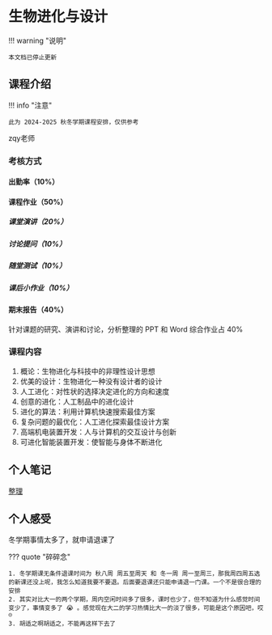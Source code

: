 # 生物进化与设计

!!! warning "说明"

    本文档已停止更新

## 课程介绍

!!! info "注意"

    此为 2024-2025 秋冬学期课程安排，仅供参考

zqy老师

### 考核方式

#### 出勤率（10%）

#### 课程作业（50%）

##### 课堂演讲（20%）

##### 讨论提问（10%）

##### 随堂测试（10%）

##### 课后小作业（10%）

#### 期末报告（40%）

针对课题的研究、演讲和讨论，分析整理的 PPT 和 Word 综合作业占 40%

### 课程内容

1. 概论：生物进化与科技中的非理性设计思想
2. 优美的设计：生物进化一种没有设计者的设计
3. 人工进化：对性状的选择决定进化的方向和速度
4. 创意的进化：人工制品中的进化设计
5. 进化的算法：利用计算机快速搜索最佳方案
6. 复杂问题的最优化：人工进化探索最佳设计方案
7. 高端机电装置开发：人与计算机的交互设计与创新
8. 可进化智能装置开发：使智能与身体不断进化

## 个人笔记

[整理](./doc.md)

## 个人感受

冬学期事情太多了，就申请退课了

??? quote "碎碎念"

    1. 冬学期课无条件退课时间为 秋八周 周五至周天 和 冬一周 周一至周三，那我周四周五选的新课还没上呢，我怎么知道我要不要退。后面要退课还只能申请退一门课。一个不是很合理的安排
    2. 其实对比大一的两个学期，周内空闲时间多了很多，课时也少了，但不知道为什么感觉时间变少了，事情变多了 😭 。感觉现在大二的学习热情比大一的淡了很多，可能是这个原因吧，哎 ☹️
    3. 胡适之啊胡适之，不能再这样下去了